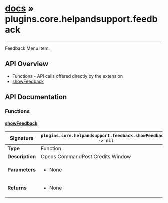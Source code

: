 # [docs](index.md) » plugins.core.helpandsupport.feedback
---

Feedback Menu Item.

## API Overview
* Functions - API calls offered directly by the extension
 * [showFeedback](#showfeedback)

## API Documentation

### Functions

#### [showFeedback](#showfeedback)
| <span style="text-align: left;">**Signature**</span> | <span style="text-align: left;">`plugins.core.helpandsupport.feedback.showFeedback() -> nil` </span>                                                |
| -----------------------------------------------------|---------------------------------------------------------------------------------------------------------|
| **Type**                                             | Function                                                                                         |
| **Description**                                      | Opens CommandPost Credits Window                                                                                         |
| **Parameters**                                       | <ul><li>None</li></ul> |
| **Returns**                                          | <ul><li>None</li></ul>          |

